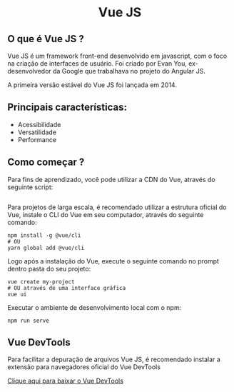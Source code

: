 <h1 align="center">Vue JS</h1>

<h2>O que é Vue JS ?</h2>

<p>Vue JS é um framework front-end desenvolvido em javascript, com o foco na criação de interfaces de usuário. Foi criado por Evan You, ex-desenvolvedor da Google que trabalhava no projeto do Angular JS.</p>
<p> A primeira versão estável do Vue JS foi lançada em 2014.</p>
<h2>Principais características:</h2>

<!--ts-->
   * Acessibilidade
   * Versatilidade
   * Performance
<!--te-->

<h2>Como começar ?</h2>

<p>Para fins de aprendizado, você pode utilizar a CDN do Vue, através do seguinte script:</p>
<pre><code><script src="https://cdn.jsdelivr.net/npm/vue/dist/vue.js"></script></code></pre>

<p>Para projetos de larga escala, é recomendado utilizar a estrutura oficial do Vue, instale o CLI do Vue em seu computador, através do seguinte comando:</p>
<pre><code>npm install -g @vue/cli
# OU
yarn global add @vue/cli</code></pre>

<p>Logo após a instalação do Vue, execute o seguinte comando no prompt dentro pasta do seu projeto:</p>
<pre><code>vue create my-project
# OU através de uma interface gráfica
vue ui</code></pre>

<p>Executar o ambiente de desenvolvimento local com o npm:</p>
<pre><code>npm run serve</code></pre>

<h2>Vue DevTools</h2>
<p>Para facilitar a depuração de arquivos Vue JS, é recomendado instalar a extensão para navegadores oficial do Vue DevTools</p>
<a href="https://chrome.google.com/webstore/detail/vuejs-devtools/nhdogjmejiglipccpnnnanhbledajbpd" target="_blank">Clique aqui para baixar o Vue DevTools</a>
